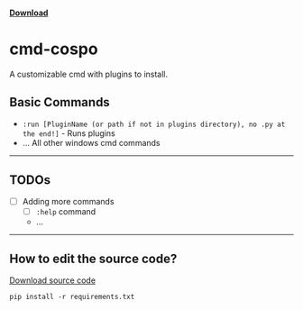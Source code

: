 #### [Download](https://github.com/qwertzuiii/cmd-cospo/releases/latest)

# cmd-cospo

A customizable cmd with plugins to install.

## Basic Commands
- `:run [PluginName (or path if not in plugins directory), no .py at the end!]` - Runs plugins
- ... All other windows cmd commands

---

## TODOs

- [ ] Adding more commands
    - [ ] `:help` command
    - ...

---

## How to edit the source code?

[Download source code](https://github.com/qwertzuiii/cmd-cospo/archive/refs/heads/main.zip)

`pip install -r requirements.txt`